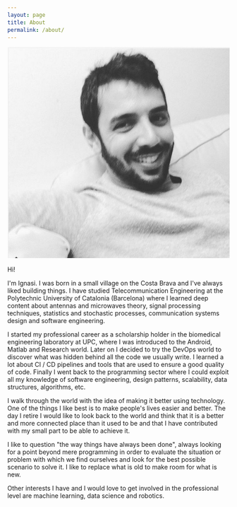 ```yaml
---
layout: page
title: About
permalink: /about/
---
```


<div id="about-image">
	<img src="/images/about/ignasi.jpg"/>
	<br>
</div>

Hi!

I'm Ignasi. I was born in a small village on the Costa Brava and I've always liked building things. I have studied 
Telecommunication Engineering at the Polytechnic University of Catalonia (Barcelona) where I learned deep content about 
antennas and microwaves theory, signal processing techniques, statistics and stochastic processes, communication systems
 design and software engineering.

I started my professional career as a scholarship holder in the biomedical engineering laboratory at UPC, where I was 
introduced to the Android, Matlab and Research world.
Later on I decided to try the DevOps world to discover what was hidden behind all the code we usually write. I learned 
a lot about CI / CD pipelines and tools that are used to ensure a good quality of code.
Finally I went back to the programming sector where I could exploit all my knowledge of software engineering, design 
patterns, scalability, data structures, algorithms, etc.

I walk through the world with the idea of ​​making it better using technology. One of the things I like best is to make 
people's lives easier and better. The day I retire I would like to look back to the world and think that it is a better 
and more connected place than it used to be and that I have contributed with my small part to be able to achieve it.

I like to question "the way things have always been done", always looking for a point beyond mere programming in order
 to evaluate the situation or problem with which we find ourselves and look for the best possible scenario to solve it. 
 I like to replace what is old to make room for what is new.

Other interests I have and I would love to get involved in the professional level are machine learning, data science 
and robotics.
